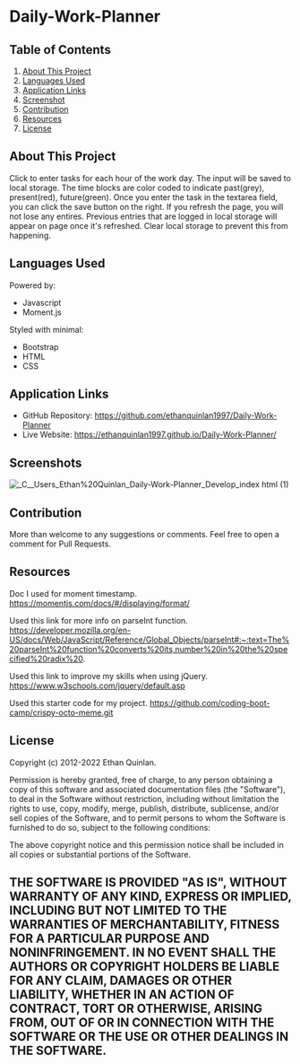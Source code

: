 # Daily-Work-Planner

## Table of Contents
1. [About This Project](#about)
2. [Languages Used](#laguages-used)
3. [Application Links](#application-links)
4. [Screenshot](#screenshot)
5. [Contribution](#contribute)
6. [Resources](#resource)
7. [License](#license)

## About This Project <a name="about"></a>
Click to enter tasks for each hour of the work day. The input will be saved to local storage. The time blocks are color coded to indicate past(grey), present(red), future(green). Once you enter the task in the textarea field, you can click the save button on the right. If you refresh the page, you will not lose any entires. Previous entries that are logged in local storage will appear on page once it's refreshed. Clear local storage to prevent this from happening.
## Languages Used <a name="laguages-used"></a>
Powered by:
- Javascript
- Moment.js

Styled with minimal:
- Bootstrap
- HTML
- CSS
## Application Links <a name="application-links"></a>

- GitHub Repository: https://github.com/ethanquinlan1997/Daily-Work-Planner
- Live Website: https://ethanquinlan1997.github.io/Daily-Work-Planner/

## Screenshots <a name="screenshot"></a>

![_C__Users_Ethan%20Quinlan_Daily-Work-Planner_Develop_index html (1)](https://user-images.githubusercontent.com/111590402/201768997-8b133474-f860-4024-b9f0-234e81a28f74.png)


## Contribution <a name="contribute"></a>

More than welcome to any suggestions or comments. Feel free to open a comment for Pull Requests. 


## Resources <a name="resource"></a>
Doc I used for moment timestamp.
https://momentjs.com/docs/#/displaying/format/

Used this link for more info on parseInt function.
https://developer.mozilla.org/en-US/docs/Web/JavaScript/Reference/Global_Objects/parseInt#:~:text=The%20parseInt%20function%20converts%20its,number%20in%20the%20specified%20radix%20.

Used this link to improve my skills when using jQuery.
https://www.w3schools.com/jquery/default.asp

Used this starter code for my project.
https://github.com/coding-boot-camp/crispy-octo-meme.git


## License <a name="license"></a>

Copyright (c) 2012-2022 Ethan Quinlan.

Permission is hereby granted, free of charge, to any person obtaining
a copy of this software and associated documentation files (the
"Software"), to deal in the Software without restriction, including
without limitation the rights to use, copy, modify, merge, publish,
distribute, sublicense, and/or sell copies of the Software, and to
permit persons to whom the Software is furnished to do so, subject to
the following conditions:

The above copyright notice and this permission notice shall be
included in all copies or substantial portions of the Software.

THE SOFTWARE IS PROVIDED "AS IS", WITHOUT WARRANTY OF ANY KIND,
EXPRESS OR IMPLIED, INCLUDING BUT NOT LIMITED TO THE WARRANTIES OF
MERCHANTABILITY, FITNESS FOR A PARTICULAR PURPOSE AND
NONINFRINGEMENT. IN NO EVENT SHALL THE AUTHORS OR COPYRIGHT HOLDERS BE
LIABLE FOR ANY CLAIM, DAMAGES OR OTHER LIABILITY, WHETHER IN AN ACTION
OF CONTRACT, TORT OR OTHERWISE, ARISING FROM, OUT OF OR IN CONNECTION
WITH THE SOFTWARE OR THE USE OR OTHER DEALINGS IN THE SOFTWARE.
---